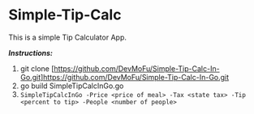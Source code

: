 # Simple-Tip-Calc

This is a simple Tip Calculator App.

***Instructions:***
1. git clone [https://github.com/DevMoFu/Simple-Tip-Calc-In-Go.git]https://github.com/DevMoFu/Simple-Tip-Calc-In-Go.git
2. go build SimpleTipCalcInGo.go
3. `SimpleTipCalcInGo -Price <price of meal> -Tax <state tax> -Tip <percent to tip> -People <number of people>`